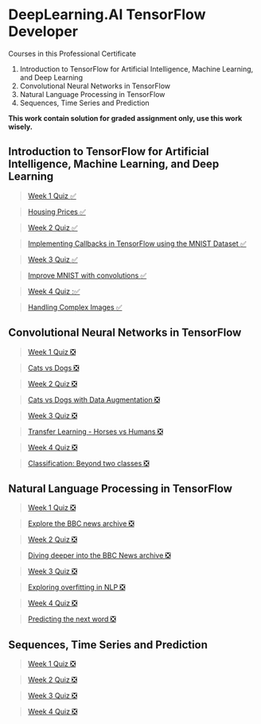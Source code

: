 # DeepLearning.AI TensorFlow Developer

Courses in this Professional Certificate
1. Introduction to TensorFlow for Artificial Intelligence, Machine Learning, and Deep Learning
2. Convolutional Neural Networks in TensorFlow
3. Natural Language Processing in TensorFlow
4. Sequences, Time Series and Prediction

**This work contain solution for graded assignment only, use this work wisely.**

## Introduction to TensorFlow for Artificial Intelligence, Machine Learning, and Deep Learning ##

> [Week 1 Quiz :white_check_mark:][1]

> [Housing Prices :white_check_mark:][2]

> [Week 2 Quiz  :white_check_mark:][3]

> [Implementing Callbacks in TensorFlow using the MNIST Dataset :white_check_mark:][4]

> [Week 3 Quiz :white_check_mark:][5]

> [Improve MNIST with convolutions :white_check_mark:][6]

> [Week 4 Quiz ::white_check_mark:][7]

> [Handling Complex Images :white_check_mark:][8]

[1]:/Mandatory%20Courses/DeepLearning.AI%20TensorFlow%20Developer%20Professional%20Certificate%20Specialization/Introduction%20to%20TensorFlow%20for%20Artificial%20Intelligence%2C%20Machine%20Learning%2C%20and%20Deep%20Learning/Week%201%20Quiz.png
[2]:https://github.com/DrMuzi/Introduction-to-TensorFlow-for-Artificial-Intelligence-Machine-Learning-and-Deep-Learning/blob/main/C1W1_Assignment.ipynb
[3]:/Mandatory%20Courses/DeepLearning.AI%20TensorFlow%20Developer%20Professional%20Certificate%20Specialization/Introduction%20to%20TensorFlow%20for%20Artificial%20Intelligence%2C%20Machine%20Learning%2C%20and%20Deep%20Learning/Week%202%20Quiz.png
[4]:https://github.com/utkarsh125/Introduction-to-TensorFlow-Coursera/blob/main/C1W2_Assignment.ipynb
[5]:/Mandatory%20Courses/DeepLearning.AI%20TensorFlow%20Developer%20Professional%20Certificate%20Specialization/Introduction%20to%20TensorFlow%20for%20Artificial%20Intelligence%2C%20Machine%20Learning%2C%20and%20Deep%20Learning/Week%203%20Quiz.png
[6]:https://github.com/utkarsh125/Introduction-to-TensorFlow-Coursera/blob/main/C1W3_Assignment.ipynb
[7]:/Mandatory%20Courses/DeepLearning.AI%20TensorFlow%20Developer%20Professional%20Certificate%20Specialization/Introduction%20to%20TensorFlow%20for%20Artificial%20Intelligence%2C%20Machine%20Learning%2C%20and%20Deep%20Learning/Week%204%20Quiz.png
[8]:https://github.com/utkarsh125/Introduction-to-TensorFlow-Coursera/blob/main/C1W4_Assignment.ipynb


## Convolutional Neural Networks in TensorFlow ##

> [Week 1 Quiz :negative_squared_cross_mark:][9]

> [Cats vs Dogs :negative_squared_cross_mark:][10]

> [Week 2 Quiz :negative_squared_cross_mark:][11]

> [Cats vs Dogs with Data Augmentation :negative_squared_cross_mark:][12]

> [Week 3 Quiz :negative_squared_cross_mark:][13]

> [Transfer Learning - Horses vs Humans :negative_squared_cross_mark:][14]

> [Week 4 Quiz :negative_squared_cross_mark:][15]

> [Classification: Beyond two classes :negative_squared_cross_mark:][16]

[9]:/
[10]:/
[11]:/
[12]:/
[13]:/
[14]:/
[15]:/
[16]:/



## Natural Language Processing in TensorFlow ##

> [Week 1 Quiz :negative_squared_cross_mark:][17]

> [Explore the BBC news archive :negative_squared_cross_mark:][18]

> [Week 2 Quiz :negative_squared_cross_mark:][19]

> [Diving deeper into the BBC News archive :negative_squared_cross_mark:][20]

> [Week 3 Quiz :negative_squared_cross_mark:][21]

> [Exploring overfitting in NLP :negative_squared_cross_mark:][22]

> [Week 4 Quiz :negative_squared_cross_mark:][23]

> [Predicting the next word :negative_squared_cross_mark:][24]

[17]:/
[18]:/
[19]:/
[20]:/
[21]:/
[22]:/
[23]:/
[24]:/


## Sequences, Time Series and Prediction ##

> [Week 1 Quiz :negative_squared_cross_mark:][25]

> [Week 2 Quiz :negative_squared_cross_mark:][26]

> [Week 3 Quiz :negative_squared_cross_mark:][27]

> [Week 4 Quiz :negative_squared_cross_mark:][28]

[25]:/
[26]:/
[27]:/
[28]:/




